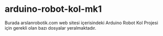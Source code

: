 # arduino-robot-kol-mk1
Burada arslanrobotik.com web sitesi içerisindeki Arduino Robot Kol Projesi için gerekli olan bazı dosyalar yeralmaktadır. 
